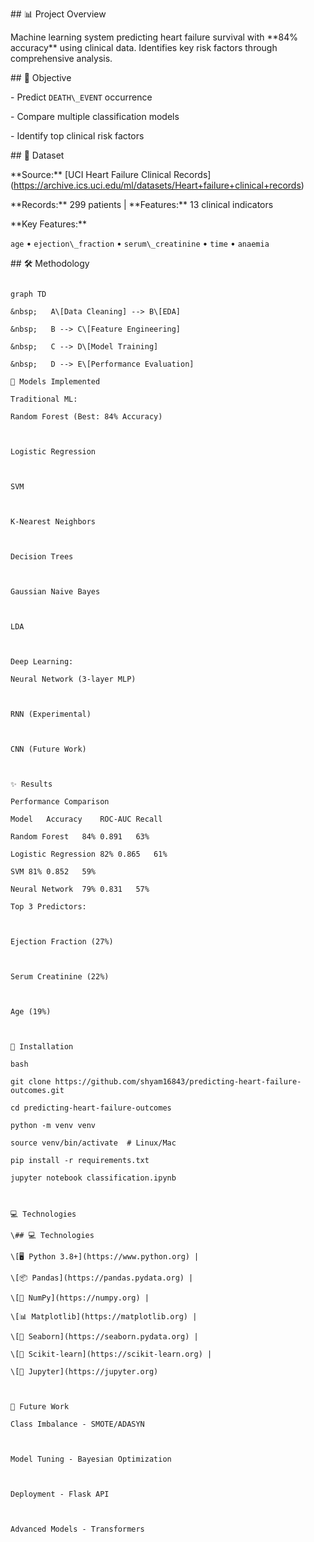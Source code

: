 



\## 📊 Project Overview

Machine learning system predicting heart failure survival with \*\*84% accuracy\*\* using clinical data. Identifies key risk factors through comprehensive analysis.



\## 🎯 Objective

\- Predict `DEATH\_EVENT` occurrence

\- Compare multiple classification models

\- Identify top clinical risk factors



\## 💾 Dataset

\*\*Source:\*\* \[UCI Heart Failure Clinical Records](https://archive.ics.uci.edu/ml/datasets/Heart+failure+clinical+records)  

\*\*Records:\*\* 299 patients | \*\*Features:\*\* 13 clinical indicators  



\*\*Key Features:\*\*  

`age` • `ejection\_fraction` • `serum\_creatinine` • `time` • `anaemia`



\## 🛠️ Methodology

```mermaid

graph TD

&nbsp;   A\[Data Cleaning] --> B\[EDA]

&nbsp;   B --> C\[Feature Engineering]

&nbsp;   C --> D\[Model Training]

&nbsp;   D --> E\[Performance Evaluation]

🤖 Models Implemented

Traditional ML:

Random Forest (Best: 84% Accuracy)



Logistic Regression



SVM



K-Nearest Neighbors



Decision Trees



Gaussian Naive Bayes



LDA



Deep Learning:

Neural Network (3-layer MLP)



RNN (Experimental)



CNN (Future Work)



✨ Results

Performance Comparison

Model	Accuracy	ROC-AUC	Recall

Random Forest	84%	0.891	63%

Logistic Regression	82%	0.865	61%

SVM	81%	0.852	59%

Neural Network	79%	0.831	57%

Top 3 Predictors:



Ejection Fraction (27%)



Serum Creatinine (22%)



Age (19%)



🚀 Installation

bash

git clone https://github.com/shyam16843/predicting-heart-failure-outcomes.git

cd predicting-heart-failure-outcomes

python -m venv venv

source venv/bin/activate  # Linux/Mac

pip install -r requirements.txt

jupyter notebook classification.ipynb



💻 Technologies

\## 💻 Technologies  

\[🖥️ Python 3.8+](https://www.python.org) | 

\[📦 Pandas](https://pandas.pydata.org) | 

\[🧮 NumPy](https://numpy.org) |  

\[📊 Matplotlib](https://matplotlib.org) | 

\[🎨 Seaborn](https://seaborn.pydata.org) |  

\[🔬 Scikit-learn](https://scikit-learn.org) | 

\[📓 Jupyter](https://jupyter.org)



🔮 Future Work

Class Imbalance - SMOTE/ADASYN



Model Tuning - Bayesian Optimization



Deployment - Flask API



Advanced Models - Transformers

